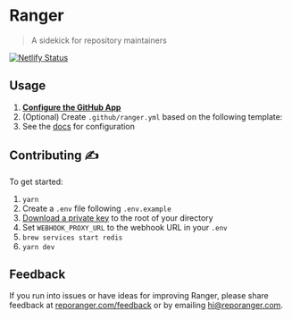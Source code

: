# Ranger

> A sidekick for repository maintainers

[![Netlify Status](https://api.netlify.com/api/v1/badges/2b0286e2-07fe-474c-9a7b-2d9b3c9c3e01/deploy-status)](https://app.netlify.com/sites/ranger/deploys)

## Usage

1. **[Configure the GitHub App](https://github.com/marketplace/ranger)**
2. (Optional) Create `.github/ranger.yml` based on the following template:
3. See the [docs](https://reporanger.com/docs) for configuration

## Contributing ✍️

To get started:

1. `yarn`
2. Create a `.env` file following `.env.example`
3. [Download a private key](https://github.com/organizations/reporanger/settings/apps/issue-maintainer-dev) to the root of your directory
4. Set `WEBHOOK_PROXY_URL` to the webhook URL in your `.env`
5. `brew services start redis`
6. `yarn dev`

## Feedback

If you run into issues or have ideas for improving Ranger, please share feedback at [reporanger.com/feedback](https://reporanger.com/feedback) or by emailing [hi@reporanger.com](mailto:hi@reporanger.com).
